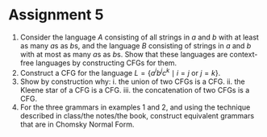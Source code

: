 # Assignment 5

1. Consider the language $A$ consisting of all strings in $a$ and $b$ with at least as many $a$s as $b$s, and the language $B$ consisting of strings in $a$ and $b$ with at most as many $a$s as $b$s. Show that these languages are context-free languages by constructing CFGs for them.
2. Construct a CFG for the language $L=\{a^ib^jc^k \mid i=j\textrm{ or }j=k\}$.
3. Show by construction why:
    i. the union of two CFGs is a CFG.
    ii. the Kleene star of a CFG is a CFG.
    iii. the concatenation of two CFGs is a CFG.
4. For the three grammars in examples 1 and 2, and using the technique described in class/the notes/the book, construct equivalent grammars that are in Chomsky Normal Form.
